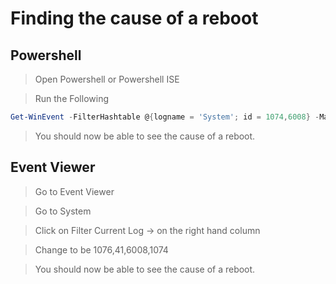 # Finding the cause of a reboot

## Powershell
>Open Powershell or Powershell ISE

>Run the Following
```Powershell
Get-WinEvent -FilterHashtable @{logname = 'System'; id = 1074,6008} -MaxEvents 2 | Format-Table -wrap
```
> You should now be able to see the cause of a reboot.

## Event Viewer
>Go to Event Viewer

>Go to System

>Click on Filter Current Log -> on the right hand column

>Change <All Event IDs> to be 1076,41,6008,1074

> You should now be able to see the cause of a reboot.
